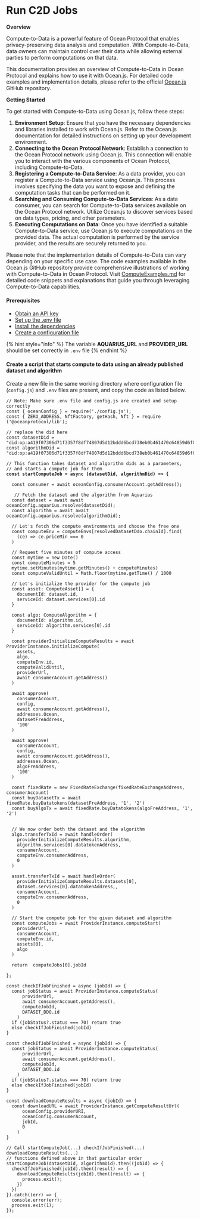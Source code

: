 # Run C2D Jobs

**Overview**

Compute-to-Data is a powerful feature of Ocean Protocol that enables privacy-preserving data analysis and computation. With Compute-to-Data, data owners can maintain control over their data while allowing external parties to perform computations on that data.

This documentation provides an overview of Compute-to-Data in Ocean Protocol and explains how to use it with Ocean.js. For detailed code examples and implementation details, please refer to the official [Ocean.js](https://github.com/oceanprotocol/ocean.js) GitHub repository.

**Getting Started**

To get started with Compute-to-Data using Ocean.js, follow these steps:

1. **Environment Setup**: Ensure that you have the necessary dependencies and libraries installed to work with Ocean.js. Refer to the Ocean.js documentation for detailed instructions on setting up your development environment.
2. **Connecting to the Ocean Protocol Network**: Establish a connection to the Ocean Protocol network using Ocean.js. This connection will enable you to interact with the various components of Ocean Protocol, including Compute-to-Data.
3. **Registering a Compute-to-Data Service**: As a data provider, you can register a Compute-to-Data service using Ocean.js. This process involves specifying the data you want to expose and defining the computation tasks that can be performed on it.
4. **Searching and Consuming Compute-to-Data Services**: As a data consumer, you can search for Compute-to-Data services available on the Ocean Protocol network. Utilize Ocean.js to discover services based on data types, pricing, and other parameters.
5. **Executing Computations on Data**: Once you have identified a suitable Compute-to-Data service, use Ocean.js to execute computations on the provided data. The actual computation is performed by the service provider, and the results are securely returned to you.

Please note that the implementation details of Compute-to-Data can vary depending on your specific use case. The code examples available in the Ocean.js GitHub repository provide comprehensive illustrations of working with Compute-to-Data in Ocean Protocol. Visit [ComputeExamples.md](https://github.com/oceanprotocol/ocean.js/blob/main/ComputeExamples.md) for detailed code snippets and explanations that guide you through leveraging Compute-to-Data capabilities.

#### Prerequisites

* [Obtain an API key](../get-api-keys-for-blockchain-access.md)
* [Set up the .env file](configuration.md#create-a-env-file)
* [Install the dependencies](configuration.md#setup-dependencies)
* [Create a configuration file](configuration.md#create-a-configuration-file)

{% hint style="info" %}
The variable **AQUARIUS\_URL** and **PROVIDER\_URL** should be set correctly in `.env` file
{% endhint %}

#### Create a script that starts compute to data using an already published dataset and algorithm

Create a new file in the same working directory where configuration file (`config.js`) and `.env` files are present, and copy the code as listed below.

<pre class="language-javascript" data-overflow="wrap"><code class="lang-javascript">// Note: Make sure .env file and config.js are created and setup correctly
const { oceanConfig } = require('./config.js');
const { ZERO_ADDRESS, NftFactory, getHash, Nft } = require ('@oceanprotocol/lib');

// replace the did here
const datasetDid = "did:op:a419f07306d71f3357f8df74807d5d12bddd6bcd738eb0b461470c64859d6f0f";
const algorithmDid = "did:op:a419f07306d71f3357f8df74807d5d12bddd6bcd738eb0b461470c64859d6f0f";

// This function takes dataset and algorithm dids as a parameters,
// and starts a compute job for them
<strong>const startComputeJob = async (datasetDid, algorithmDid) => {
</strong>  
  const consumer = await oceanConfig.consumerAccount.getAddress();
  
   // Fetch the dataset and the algorithm from Aquarius
  const dataset = await await oceanConfig.aquarius.resolve(datasetDid);
  const algorithm = await await oceanConfig.aquarius.resolve(algorithmDid);
  
  // Let's fetch the compute environments and choose the free one
  const computeEnv = computeEnvs[resolvedDatasetDdo.chainId].find(
    (ce) => ce.priceMin === 0
  )
  
  // Request five minutes of compute access
  const mytime = new Date()
  const computeMinutes = 5
  mytime.setMinutes(mytime.getMinutes() + computeMinutes)
  const computeValidUntil = Math.floor(mytime.getTime() / 1000
  
  // Let's initialize the provider for the compute job
  const asset: ComputeAsset[] = {
    documentId: dataset.id,
    serviceId: dataset.services[0].id
  }

  const algo: ComputeAlgorithm = {
    documentId: algorithm.id,
    serviceId: algorithm.services[0].id
  }
  
  const providerInitializeComputeResults = await ProviderInstance.initializeCompute(
    assets,
    algo,
    computeEnv.id,
    computeValidUntil,
    providerUrl,
    await consumerAccount.getAddress()
  )
  
  await approve(
    consumerAccount,
    config,
    await consumerAccount.getAddress(),
    addresses.Ocean,
    datasetFreAddress,
    '100'
  )
  
  await approve(
    consumerAccount,
    config,
    await consumerAccount.getAddress(),
    addresses.Ocean,
    algoFreAddress,
    '100'
  )
    
  const fixedRate = new FixedRateExchange(fixedRateExchangeAddress, consumerAccount)
  const buyDatasetTx = await fixedRate.buyDatatokens(datasetFreAddress, '1', '2')
  const buyAlgoTx = await fixedRate.buyDatatokens(algoFreAddress, '1', '2')
 
  
  // We now order both the dataset and the algorithm
  algo.transferTxId = await handleOrder(
    providerInitializeComputeResults.algorithm,
    algorithm.services[0].datatokenAddress,
    consumerAccount,
    computeEnv.consumerAddress,
    0
  )
  
  asset.transferTxId = await handleOrder(
    providerInitializeComputeResults.datasets[0],
    dataset.services[0].datatokenAddress,,
    consumerAccount,
    computeEnv.consumerAddress,
    0
  )
  
  // Start the compute job for the given dataset and algorithm
  const computeJobs = await ProviderInstance.computeStart(
    providerUrl,
    consumerAccount,
    computeEnv.id,
    assets[0],
    algo
  )
  
  return  computeJobs[0].jobId
  
};

const checkIfJobFinished = async (jobId) => {
  const jobStatus = await ProviderInstance.computeStatus(
      providerUrl,
      await consumerAccount.getAddress(),
      computeJobId,
      DATASET_DDO.id
    )
  if (jobStatus?.status === 70) return true
  else checkIfJobFinished(jobId)
}

const checkIfJobFinished = async (jobId) => {
  const jobStatus = await ProviderInstance.computeStatus(
      providerUrl,
      await consumerAccount.getAddress(),
      computeJobId,
      DATASET_DDO.id
    )
  if (jobStatus?.status === 70) return true
  else checkIfJobFinished(jobId)
}

const downloadComputeResults = async (jobId) => {
  const downloadURL = await ProviderInstance.getComputeResultUrl(
      oceanConfig.providerURI,
      oceanConfig.consumerAccount,
      jobId,
      0
    )
}

// Call startComputeJob(...) checkIfJobFinished(...) downloadComputeResults(...)
// functions defined above in that particular order 
startComputeJob(datasetDid, algorithmDid).then((jobId) => {
  checkIfJobFinished(jobId).then((result) => {
    downloadComputeResults(jobId).then((result) => {
      process.exit();
    })
  })
}).catch((err) => {
  console.error(err);
  process.exit(1);
});
</code></pre>

